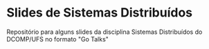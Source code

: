 # Slides de Sistemas Distribuídos
Repositório para alguns slides da disciplina Sistemas Distribuídos do DCOMP/UFS no formato "Go Talks"
